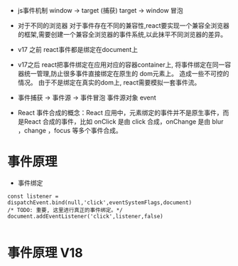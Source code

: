 * js事件机制  window -> target (捕获)   target ->  window 冒泡

* 对于不同的浏览器 对于事件存在不同的兼容性,react要实现一个兼容全浏览器的框架,需要创建一个兼容全浏览器的事件系统,以此抹平不同浏览器的差异。

* v17 之前 react事件都是绑定在document上
* v17之后 react把事件绑定在应用对应的容器container上, 将事件绑定在同一容器统一管理,防止很多事件直接绑定在原生的 dom元素上。 造成一些不可控的情况。 由于不是绑定在真实的dom上, react需要模拟一套事件流。
* 事件捕获 -> 事件源 -> 事件冒泡  事件源对象 event
* React 事件合成的概念：React 应用中，元素绑定的事件并不是原生事件，而是React 合成的事件，比如 onClick 是由 click 合成，onChange 是由 blur ，change ，focus 等多个事件合成。
# 事件原理

* 事件绑定  

```
const listener = dispatchEvent.bind(null,'click',eventSystemFlags,document) 
/* TODO: 重要, 这里进行真正的事件绑定。*/
document.addEventListener('click',listener,false) 


```

# 事件原理 V18
